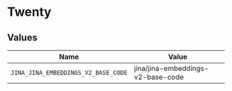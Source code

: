 # Twenty


## Values

| Name                                | Value                               |
| ----------------------------------- | ----------------------------------- |
| `JINA_JINA_EMBEDDINGS_V2_BASE_CODE` | jina/jina-embeddings-v2-base-code   |